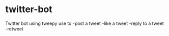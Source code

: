 # twitter-bot

Twitter bot using tweepy
use to 
-post a tweet
-like a tweet 
-reply to a tweet
-retweet
